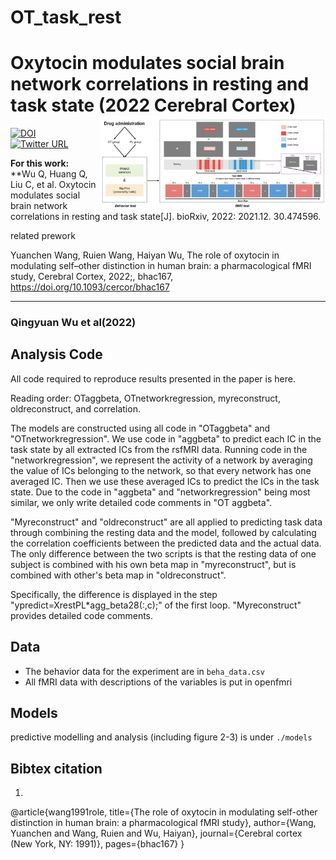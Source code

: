 # OT_task_rest
# Oxytocin modulates social brain network correlations in resting and task state (2022 Cerebral Cortex) <img src="https://github.com/andlab-um/OT_task_rest/blob/main/procedure.png" align="right" width="361px">

[![DOI](https://img.shields.io/badge/biorxiv-preprint-brightgreen)](https://doi.org/10.1101/2021.12.30.474596)<br />
[![Twitter URL](https://img.shields.io/twitter/url?label=%40ANDlab3&style=social&url=https%3A%2F%2Ftwitter.com%2Flizhn7)](https://twitter.com/ANDlab3)


**For this work: <br />**
**Wu Q, Huang Q, Liu C, et al. Oxytocin modulates social brain network correlations in resting and task state[J]. bioRxiv, 2022: 2021.12. 30.474596. <br />


related prework

Yuanchen Wang, Ruien Wang, Haiyan Wu, The role of oxytocin in modulating self–other distinction in human brain: a pharmacological fMRI study, Cerebral Cortex, 2022;, bhac167, https://doi.org/10.1093/cercor/bhac167

___


### Qingyuan Wu et al(2022)

## Analysis Code

All code required to reproduce results presented in the paper is here.

Reading order: OTaggbeta, OTnetworkregression, myreconstruct, oldreconstruct, and correlation.

The models are constructed using all code in "OTaggbeta" and "OTnetworkregression".
We use code in "aggbeta" to predict each IC in the task state by all extracted ICs from the rsfMRI data.
Running code in the "networkregression", we represent the activity of a network by averaging the value of ICs belonging to the network, so that every network has one averaged IC. Then we use these averaged ICs to predict the ICs in the task state.
Due to the code in "aggbeta" and "networkregression" being most similar, we only write detailed code comments in "OT aggbeta".

"Myreconstruct" and "oldreconstruct" are all applied to predicting task data through combining the resting data and the model, followed by calculating the correlation coefficients between the predicted data and the actual data. The only difference between the two scripts is that the resting data of one subject is combined with his own beta map in "myreconstruct", but is combined with other's beta map in "oldreconstruct".

Specifically, the difference is displayed in the step "ypredict=XrestPL*agg_beta28(:,c);" of the first loop. "Myreconstruct" provides detailed code comments.




## Data


- The behavior data for the experiment are in `beha_data.csv`
- All fMRI data with descriptions of the variables is put in openfmri

## Models

predictive modelling and analysis (including figure 2-3) is under `./models`

## Bibtex citation

1.

  @article{wang1991role,
  title={The role of oxytocin in modulating self-other distinction in human brain: a pharmacological fMRI study},
  author={Wang, Yuanchen and Wang, Ruien and Wu, Haiyan},
  journal={Cerebral cortex (New York, NY: 1991)},
  pages={bhac167}
}



